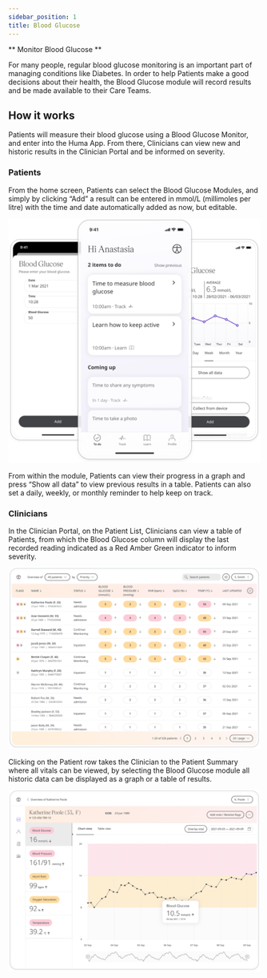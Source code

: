 ```yaml
---
sidebar_position: 1
title: Blood Glucose
---
```


** Monitor Blood Glucose **

For many people, regular blood glucose monitoring is an important part of managing conditions like Diabetes. In order to help Patients make a good decisions about their health, the Blood Glucose module will record results and be made available to their Care Teams.

## How it works

Patients will measure their blood glucose using a Blood Glucose Monitor, and enter into the Huma App. From there, Clinicians can view new and historic results in the Clinician Portal and be informed on severity.  

### Patients

From the home screen, Patients can select the Blood Glucose Modules, and simply by clicking “Add” a result can be entered in mmol/L (millimoles per litre) with the time and date automatically added as now, but editable. 

![Add a blood glucose result](./assets/blood-glucose.svg)

From within the module, Patients can view their progress in a graph and press “Show all data” to view previous results in a table. Patients can also set a daily, weekly, or monthly reminder to help keep on track.

### Clinicians

In the Clinician Portal, on the Patient List, Clinicians can view a table of Patients, from which the Blood Glucose column will display the last recorded reading indicated as a Red Amber Green indicator to inform severity. 

![View blood glucose from the Patient List](./assets/cp-patient-list-blood-glucose.svg)

Clicking on the Patient row takes the Clinician to the Patient Summary where all vitals can be viewed, by selecting the Blood Glucose module all historic data can be displayed as a graph or a table of results.

![View blood glucose from the Module Detail](./assets/cp-module-details-blood-glucose.svg)